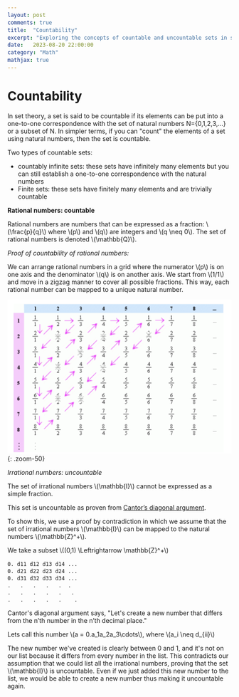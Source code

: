 ```yaml
---
layout: post
comments: true
title:  "Countability"
excerpt: "Exploring the concepts of countable and uncountable sets in set theory."
date:   2023-08-20 22:00:00
category: "Math"
mathjax: true
---
```


# Countability

In set theory, a set is said to be countable if its elements can be put into a one-to-one correspondence with the set of natural numbers N={0,1,2,3,…} or a subset of N. In simpler terms, if you can "count" the elements of a set using natural numbers, then the set is countable.

Two types of countable sets:

- countably infinite sets: these sets have infinitely many elements but you can still establish a one-to-one correspondence with the natural numbers
- Finite sets: these sets have finitely many elements and are trivially countable

**Rational numbers: countable**

Rational numbers are numbers that can be expressed as a fraction: \\(\frac{p}{q}\\) where \\(p\\) and \\(q\\) are integers and \\(q \neq 0\\). The set of rational numbers is denoted \\(\mathbb{Q}\\).

*Proof of countability of rational numbers:*

We can arrange rational numbers in a grid where the numerator \\(p\\) is on one axis and the denominator \\(q\\) is on another axis. We start from \\(1/1\\) and move in a zigzag manner to cover all possible fractions. This way, each rational number can be mapped to a unique natural number.

![image-20231005153539785](assets/set/image-20231005153539785.png){: .zoom-50}

*Irrational numbers: uncountable*

The set of irrational numbers \\(\mathbb{I}\\) cannot be expressed as a simple fraction. 

This set is uncountable as proven from [Cantor’s diagonal argument](https://en.wikipedia.org/wiki/Cantor%27s_diagonal_argument).

To show this, we use a proof by contradiction in which we assume that the set of irrational numbers \\(\mathbb{I}\\) can be mapped to the natural numbers \\(\mathbb{Z}^+\\).  

We take a subset \\((0,1) \Leftrightarrow \mathbb{Z}^+\\)

```
0. d11 d12 d13 d14 ...
0. d21 d22 d23 d24 ...
0. d31 d32 d33 d34 ... 
.   .   .   .   .  .
.   .   .   .   .   .
.   .   .   .   .    .
```

Cantor's diagonal argument says, "Let's create a new number that differs from the n’th number in the n’th decimal place." 

Lets call this number \\(a = 0.a_1a_2a_3\cdots\\), where \\(a_i \neq d_{ii}\\)

The new number we've created is clearly between 0 and 1, and it's not on our list because it differs from every number in the list. This contradicts our assumption that we could list all the irrational numbers, proving that the set \\(\mathbb{I}\\) is uncountable. Even if we just added this new number to the list, we would be able to create a new number thus making it uncountable again.

